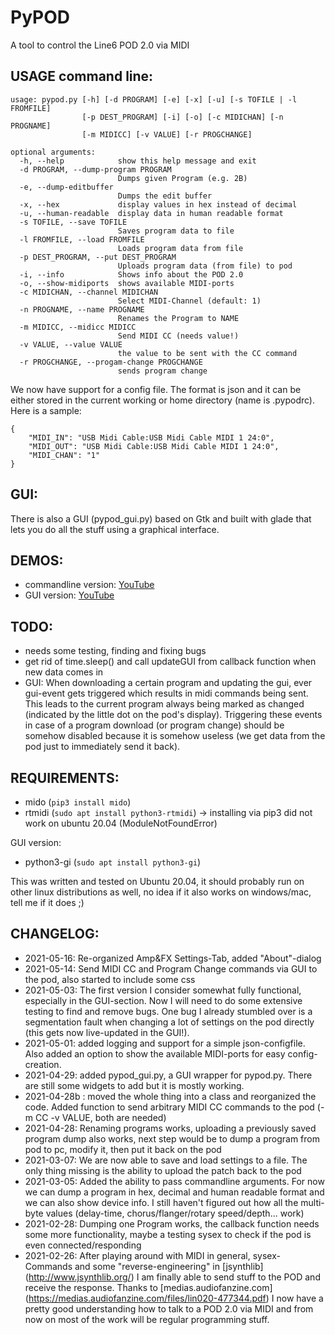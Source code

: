 # PyPOD

A tool to control the Line6 POD 2.0 via MIDI

## USAGE command line:

    usage: pypod.py [-h] [-d PROGRAM] [-e] [-x] [-u] [-s TOFILE | -l FROMFILE]
                    [-p DEST_PROGRAM] [-i] [-o] [-c MIDICHAN] [-n PROGNAME]
                    [-m MIDICC] [-v VALUE] [-r PROGCHANGE]

    optional arguments:
      -h, --help            show this help message and exit
      -d PROGRAM, --dump-program PROGRAM
                            Dumps given Program (e.g. 2B)
      -e, --dump-editbuffer
                            Dumps the edit buffer
      -x, --hex             display values in hex instead of decimal
      -u, --human-readable  display data in human readable format
      -s TOFILE, --save TOFILE
                            Saves program data to file
      -l FROMFILE, --load FROMFILE
                            Loads program data from file
      -p DEST_PROGRAM, --put DEST_PROGRAM
                            Uploads program data (from file) to pod
      -i, --info            Shows info about the POD 2.0
      -o, --show-midiports  shows available MIDI-ports
      -c MIDICHAN, --channel MIDICHAN
                            Select MIDI-Channel (default: 1)
      -n PROGNAME, --name PROGNAME
                            Renames the Program to NAME
      -m MIDICC, --midicc MIDICC
                            Send MIDI CC (needs value!)
      -v VALUE, --value VALUE
                            the value to be sent with the CC command
      -r PROGCHANGE, --progam-change PROGCHANGE
                            sends program change

We now have support for a config file. The format is json and it can be either stored in the current working or home directory (name is .pypodrc). Here is a sample:

    {
        "MIDI_IN": "USB Midi Cable:USB Midi Cable MIDI 1 24:0",
        "MIDI_OUT": "USB Midi Cable:USB Midi Cable MIDI 1 24:0",
        "MIDI_CHAN": "1"
    }

## GUI:

There is also a GUI (pypod_gui.py) based on Gtk and built with glade that lets you do all
the stuff using a graphical interface.

## DEMOS:

* commandline version: [YouTube](https://youtu.be/CrxVrib7MgY)
* GUI version: [YouTube](https://youtu.be/lPLfrbN7K4w)

## TODO:

* needs some testing, finding and fixing bugs
* get rid of time.sleep() and call updateGUI from callback function when new data comes in
* GUI: When downloading a certain program and updating the gui, ever gui-event gets triggered which results in midi commands being sent. This leads to the current program always being marked as changed (indicated by the little dot on the pod's display). Triggering these events in case of a program download (or program change) should be somehow disabled because it is somehow useless (we get data from the pod just to immediately send it back).

## REQUIREMENTS:

* mido (```pip3 install mido```)
* rtmidi (```sudo apt install python3-rtmidi```) -> installing via pip3 did not work on ubuntu 20.04 (ModuleNotFoundError)

GUI version:

* python3-gi (```sudo apt install python3-gi```)

This was written and tested on Ubuntu 20.04, it should probably run on other linux distributions as well, no idea if it also works on windows/mac, tell me if it does ;)

## CHANGELOG:

* 2021-05-16: Re-organized Amp&FX Settings-Tab, added "About"-dialog
* 2021-05-14: Send MIDI CC and Program Change commands via GUI to the pod, also started to include some css
* 2021-05-03: The first version I consider somewhat fully functional, especially in the GUI-section. Now I will need to do some extensive testing to find and remove bugs. One bug I already stumbled over is a segmentation fault when changing a lot of settings on the pod directly (this gets now live-updated in the GUI!).
* 2021-05-01: added logging and support for a simple json-configfile. Also added an option to show the available MIDI-ports for easy config-creation.
* 2021-04-29: added pypod_gui.py, a GUI wrapper for pypod.py. There are still some widgets to add but it is mostly working.
* 2021-04-28b : moved the whole thing into a class and reorganized the code. Added function to send arbitrary MIDI CC commands to the pod (-m CC -v VALUE, both are needed)
* 2021-04-28: Renaming programs works, uploading a previously saved program dump also works, next step would be to dump a program from pod to pc, modify it, then put it back on the pod
* 2021-03-07: We are now able to save and load settings to a file. The only thing missing is the ability to upload the patch back to the pod
* 2021-03-05: Added the ability to pass commandline arguments. For now we can dump a program in hex, decimal and human readable format and we can also show device info. I still haven't figured out how all the multi-byte values (delay-time, chorus/flanger/rotary speed/depth... work)
* 2021-02-28: Dumping one Program works, the callback function needs some more functionality, maybe a testing sysex to check if the pod is even connected/responding
* 2021-02-26: After playing around with MIDI in general, sysex-Commands and some "reverse-engineering" in [jsynthlib] (http://www.jsynthlib.org/) I am finally able to send stuff to the POD and receive the response. Thanks to [medias.audiofanzine.com] (https://medias.audiofanzine.com/files/lin020-477344.pdf) I now have a pretty good understanding how to talk to a POD 2.0 via MIDI and from now on most of the work will be regular programming stuff.
